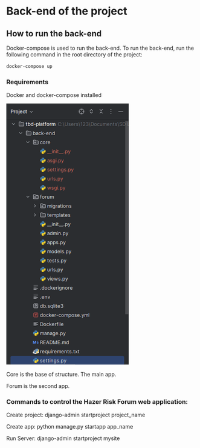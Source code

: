 # Back-end of the project

## How to run the back-end
Docker-compose is used to run the back-end. To run the back-end, run the following command in the root directory of the project:

```bash
docker-compose up
```

### Requirements
Docker and docker-compose installed


![django_structure.png](..%2Fassets%2Fdjango_structure.png)


Core is the base of structure. The main app.

Forum is the second app.


### Commands to control the Hazer Risk Forum web application:

Create project: django-admin startproject project_name

Create app:     python manage.py startapp app_name

Run Server:     django-admin startproject mysite 
